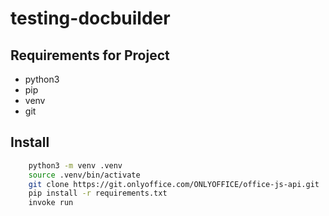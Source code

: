 # testing-docbuilder

## Requirements for Project

* python3
* pip
* venv
* git

## Install

```bash
    python3 -m venv .venv
    source .venv/bin/activate
    git clone https://git.onlyoffice.com/ONLYOFFICE/office-js-api.git
    pip install -r requirements.txt
    invoke run
```
